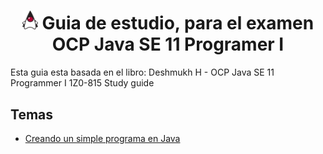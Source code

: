 <h1 align="center">
 <img src="images/duke.png" width="25px" />
 Guia de estudio, para el examen OCP Java SE 11 Programer I
</h1>


Esta guia esta basada en el libro: Deshmukh H - OCP Java SE 11 Programmer I 1Z0-815 Study guide

## Temas
- [Creando un simple programa en Java](#creando-un-simple-programa-en-java)
